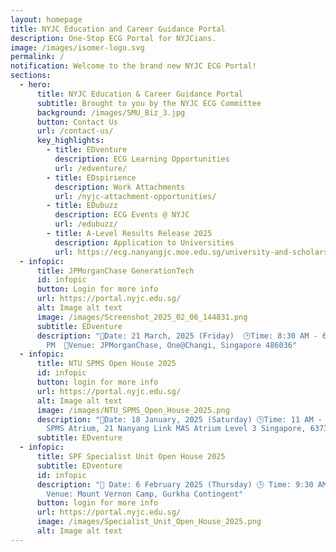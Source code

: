 ```yaml
---
layout: homepage
title: NYJC Education and Career Guidance Portal
description: One-Stop ECG Portal for NYJCians.
image: /images/isomer-logo.svg
permalink: /
notification: Welcome to the brand new NYJC ECG Portal!
sections:
  - hero:
      title: NYJC Education & Career Guidance Portal
      subtitle: Brought to you by the NYJC ECG Committee
      background: /images/SMU_Biz_3.jpg
      button: Contact Us
      url: /contact-us/
      key_highlights:
        - title: EDventure
          description: ECG Learning Opportunities
          url: /edventure/
        - title: EDspirience
          description: Work Attachments
          url: /nyjc-attachment-opportunities/
        - title: EDubuzz
          description: ECG Events @ NYJC
          url: /edubuzz/
        - title: A-Level Results Release 2025
          description: Application to Universities
          url: https://ecg.nanyangjc.moe.edu.sg/university-and-scholarship-application/
  - infopic:
      title: JPMorganChase GenerationTech
      id: infopic
      button: Login for more info
      url: https://portal.nyjc.edu.sg/
      alt: Image alt text
      image: /images/Screenshot_2025_02_06_144831.png
      subtitle: EDventure
      description: "📅Date: 21 March, 2025 (Friday)  🕒Time: 8:30 AM - 6:30
        PM  📍Venue: JPMorganChase, One@Changi, Singapore 486036"
  - infopic:
      title: NTU SPMS Open House 2025
      id: infopic
      button: login for more info
      url: https://portal.nyjc.edu.sg/
      alt: Image alt text
      image: /images/NTU_SPMS_Open_House_2025.png
      description: "📅Date: 18 January, 2025 (Saturday) 🕒Time: 11 AM - 2 PM 📍Venue:
        SPMS Atrium, 21 Nanyang Link MAS Atrium Level 3 Singapore, 637371"
      subtitle: EDventure
  - infopic:
      title: SPF Specialist Unit Open House 2025
      subtitle: EDventure
      id: infopic
      description: "📅 Date: 6 February 2025 (Thursday) 🕒 Time: 9:30 AM – 4:30 PM 📍
        Venue: Mount Vernon Camp, Gurkha Contingent"
      button: login for more info
      url: https://portal.nyjc.edu.sg/
      image: /images/Specialist_Unit_Open_House_2025.png
      alt: Image alt text
---
```

